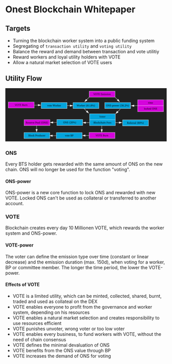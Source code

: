 # Onest Blockchain Whitepaper

## Targets
- Turning the blockchain worker system into a public funding system
- Segregating of `transaction utility` and `voting utility`
- Balance the reward and demand between transaction and vote utilitiy 
- Reward workers and loyal utility holders with VOTE
- Allow a natural market selection of VOTE users

## Utility Flow
![utility-flow](https://raw.githubusercontent.com/Onest-io/onest-whitepaper/master/utility-flow.png)

### ONS
Every BTS holder gets rewarded with the same amount of ONS on the new chain. ONS will no longer be used for the function "voting".

#### ONS-power
ONS-power is a new core function to lock ONS and rewarded with new VOTE. Locked ONS can't be used as collateral or transferred to another account.

### VOTE
Blockchain creates every day 10 Millionen VOTE, which rewards the worker system and ONS-power.

#### VOTE-power
The voter can define the emission type over time (constant or linear decrease) and the emission duration (max. 150d), when voting for a worker, BP or committee member. The longer the time period, the lower the VOTE-power. 

#### Effects of VOTE
- VOTE is a limited utility, which can be minted, collected, shared, burnt, traded and used as collateal on the DEX
- VOTE enables everyone to profit from the governance and worker system, depending on his resources
- VOTE enables a natural market selection and creates responsibility to use resources efficient 
- VOTE punishes unvoter, wrong voter or too low voter
- VOTE enables every business, to fund workers with VOTE, without the need of chain consensus
- VOTE defines the minimal devaluation of ONS
- VOTE benefits from the ONS value through BP
- VOTE increases the demand of ONS for voting


